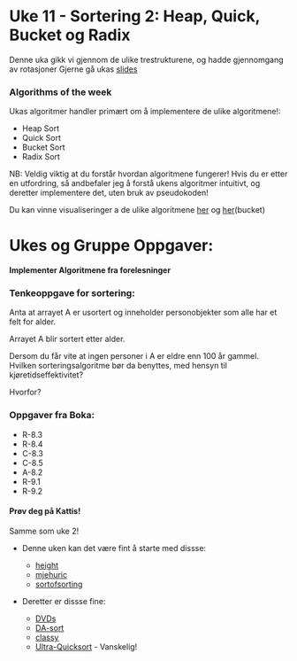 # Uke 11 - Sortering 2: Heap, Quick, Bucket og Radix

Denne uka gikk vi gjennom de ulike trestrukturene, og hadde gjennomgang av rotasjoner Gjerne gå ukas [slides]()

### Algorithms of the week
Ukas algoritmer handler primært om å implementere de ulike algoritmene!:
* Heap Sort
* Quick Sort
* Bucket Sort
* Radix Sort


NB: Veldig viktig at du forstår hvordan algoritmene fungerer! Hvis du er etter en utfordring, så andbefaler jeg å forstå ukens algoritmer intuitivt, og deretter implementere det, uten bruk av pseudokoden!

Du kan vinne visualiseringer a de ulike algoritmene [her](https://visualgo.net/en/sorting) og [her](https://algostructure.com/sorting/bucketsort.php)(bucket)



# Ukes og Gruppe Oppgaver:

**Implementer Algoritmene fra forelesninger**

### Tenkeoppgave for sortering:

Anta at arrayet A er usortert og inneholder personobjekter som alle har et felt for alder. 

Arrayet A blir sortert etter alder. 

Dersom du får vite at ingen personer i A er eldre enn 100 år gammel. Hvilken sorteringsalgoritme bør da benyttes, med hensyn til kjøretidseffektivitet?

Hvorfor?


### Oppgaver fra Boka:
   * R-8.3
   * R-8.4
   * C-8.3
   * C-8.5
   * A-8.2
   * R-9.1
   * R-9.2



#### Prøv deg på Kattis!
Samme som uke 2!

* Denne uken kan det være fint å starte med dissse:
    * [height](https://open.kattis.com/problems/height)
    * [mjehuric](https://open.kattis.com/problems/mjehuric)
    * [sortofsorting](https://open.kattis.com/problems/sortofsorting)
    
* Deretter er dissse fine:
  * [DVDs](https://open.kattis.com/problems/dvds)
  * [DA-sort](https://open.kattis.com/problems/dasort)
  * [classy](https://open.kattis.com/problems/classy)
  * [Ultra-Quicksort](https://open.kattis.com/problems/ultraquicksort) - Vanskelig!
